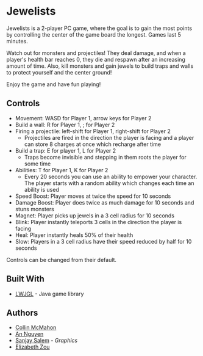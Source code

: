 # Jewelists

Jewelists is a 2-player PC game, where the goal is to gain the most points by controlling the center of the game board the longest. Games last 5 minutes.

Watch out for monsters and projectiles! They deal damage, and when a player's 
health bar reaches 0, they die and respawn after an increasing amount of time.
Also, kill monsters and gain jewels to build traps and walls to protect yourself
and the center ground!

Enjoy the game and have fun playing!

## Controls

* Movement: WASD for Player 1, arrow keys for Player 2
* Build a wall: R for Player 1, ; for Player 2
* Firing a projectile: left-shift for Player 1, right-shift for Player 2
  * Projectiles are fired in the direction the player is facing and a player can store 8 charges at once which recharge after time
* Build a trap: E for player 1, L for Player 2
  * Traps become invisible and stepping in them roots the player for some time
* Abilities: T for Player 1, K for Player 2
  * Every 20 seconds you can use an ability to empower your character. The player
	starts with a random ability which changes each time an ability is used
* Speed Boost: Player moves at twice the speed for 10 seconds
* Damage Boost: Player does twice as much damage for 10 seconds and stuns monsters
* Magnet: Player picks up jewels in a 3 cell radius for 10 seconds
* Blink: Player instantly teleports 3 cells in the direction the player is facing
* Heal: Player instantly heals 50% of their health
* Slow: Players in a 3 cell radius have their speed reduced by half for 10 seconds

Controls can be changed from their default.

## Built With

* [LWJGL](https://www.lwjgl.org/) - Java game library

## Authors

* [Collin McMahon](https://github.com/CloudyCieux)
* [An Nguyen](https://github.com/Annguyencompsci)
* [Sanjay Salem](https://github.com/sanjaysalem17) - *Graphics*
* [Elizabeth Zou](https://github.com/wflms20110333)
